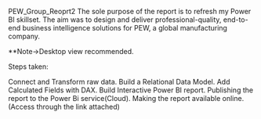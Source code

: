 PEW_Group_Reoprt2
The sole purpose of the report is to refresh my Power BI skillset. The aim was to design and deliver professional-quality, end-to-end business intelligence solutions for PEW, a global manufacturing company.


**Note->Desktop view recommended.

Steps taken:

Connect and Transform raw data.
Build a Relational Data Model.
Add Calculated Fields with DAX.
Build Interactive Power BI report.
Publishing the report to the Power Bi service(Cloud).
Making the report available online. (Access through the link attached)
